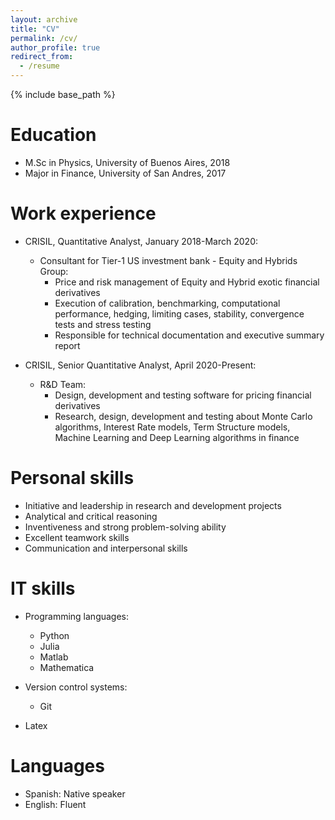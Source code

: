 ```yaml
---
layout: archive
title: "CV"
permalink: /cv/
author_profile: true
redirect_from:
  - /resume
---
```


{% include base_path %}

Education
======
* M.Sc in Physics, University of Buenos Aires, 2018
* Major in Finance, University of San Andres, 2017


Work experience
======
* CRISIL, Quantitative Analyst, January 2018-March 2020:
  * Consultant for Tier-1 US investment bank - Equity and Hybrids Group:
    * Price and risk management of Equity and Hybrid exotic financial derivatives
    * Execution of calibration, benchmarking, computational performance, hedging, limiting cases, stability,
      convergence tests and stress testing
    * Responsible for technical documentation and executive summary report
    
* CRISIL, Senior Quantitative Analyst, April 2020-Present:
  * R&D Team:
    * Design, development and testing software for pricing financial derivatives
    * Research, design, development and testing about Monte Carlo algorithms, Interest Rate models, Term Structure models, Machine Learning      and Deep Learning algorithms in finance
  
Personal skills
======
* Initiative and leadership in research and development projects
* Analytical and critical reasoning
* Inventiveness and strong problem-solving ability 
* Excellent teamwork skills
* Communication and interpersonal skills


IT skills
======
* Programming languages: 
  * Python
  * Julia 
  * Matlab
  * Mathematica

* Version control systems: 
  * Git

* Latex

Languages
======
* Spanish: Native speaker
* English: Fluent

